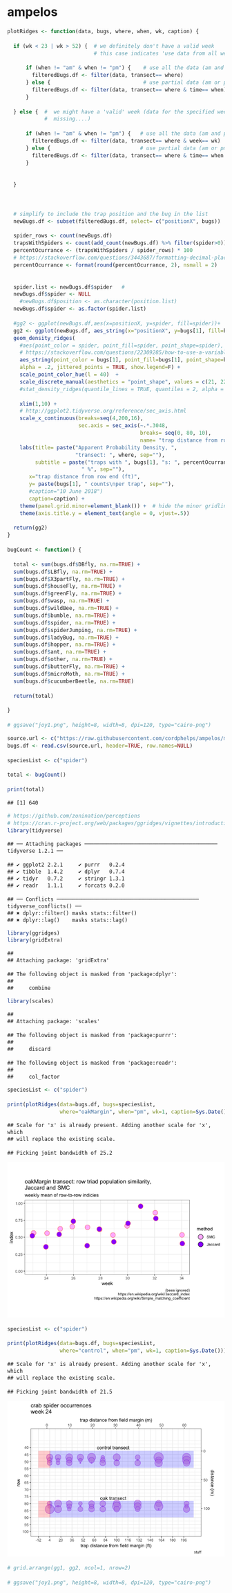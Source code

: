 ampelos
================

``` r
plotRidges <- function(data, bugs, where, when, wk, caption) {
  
  if (wk < 23 | wk > 52) {  # we definitely don't have a valid week
                            # this case indicates 'use data from all weeks'
    
      if (when != "am" & when != "pm") {    # use all the data (am and pm) for each day
        filteredBugs.df <- filter(data, transect== where)
      } else {                              # use partial data (am or pm) for each day
        filteredBugs.df <- filter(data, transect== where & time== when)
      }
    
  } else {  #  we might have a 'valid' week (data for the specified week could be
            #  missing....)
    
      if (when != "am" & when != "pm") {   # use all the data (am and pm) for each day
        filteredBugs.df <- filter(data, transect== where & week== wk)
      } else {                             # use partial data (am or pm) for each day
        filteredBugs.df <- filter(data, transect== where & time== when & week== wk)
      }
    
    
  }
  


  # simplify to include the trap position and the bug in the list
  newBugs.df <- subset(filteredBugs.df, select= c("positionX", bugs))

  spider_rows <- count(newBugs.df)
  trapsWithSpiders <- count(add_count(newBugs.df) %>% filter(spider>0))
  percentOcurrance <- (trapsWithSpiders / spider_rows) * 100
  # https://stackoverflow.com/questions/3443687/formatting-decimal-places-in-r
  percentOcurrance <- format(round(percentOcurrance, 2), nsmall = 2)
  
  
  spider.list <- newBugs.df$spider   #     
  newBugs.df$spider <- NULL                        
    #newBugs.df$position <- as.character(position.list)
  newBugs.df$spider <- as.factor(spider.list)
  
  #gg2 <- ggplot(newBugs.df,aes(x=positionX, y=spider, fill=spider))+
  gg2 <- ggplot(newBugs.df, aes_string(x="positionX", y=bugs[1], fill=bugs[1])) +
  geom_density_ridges(
    #aes(point_color = spider, point_fill=spider, point_shape=spider),
    # https://stackoverflow.com/questions/22309285/how-to-use-a-variable-to-specify-column-name-in-ggplot
    aes_string(point_color = bugs[1], point_fill=bugs[1], point_shape=bugs[1]),
    alpha = .2, jittered_points = TRUE, show.legend=F) +
    scale_point_color_hue(l = 40)  +
    scale_discrete_manual(aesthetics = "point_shape", values = c(21, 22, 23)) +
    #stat_density_ridges(quantile_lines = TRUE, quantiles = 2, alpha = .2, jittered_points = TRUE) +
    
    xlim(1,10) +
    # http://ggplot2.tidyverse.org/reference/sec_axis.html
    scale_x_continuous(breaks=seq(4,200,16), 
                       sec.axis = sec_axis(~.*.3048,
                                           breaks= seq(0, 80, 10),
                                           name= "trap distance from row end (m)"))  +
    labs(title= paste("Apparent Probability Density, ", 
                      "transect: ", where, sep=""), 
         subtitle = paste("traps with ", bugs[1], "s: ", percentOcurrance, 
                        " %", sep=""),
       x="trap distance from row end (ft)",
       y= paste(bugs[1], " counts\nper trap", sep=""),
       #caption="10 June 2018")
       caption=caption) +
    theme(panel.grid.minor=element_blank()) +  # hide the minor gridlines
    theme(axis.title.y = element_text(angle = 0, vjust=.5))

  return(gg2)
}

bugCount <- function() {
  
  total <- sum(bugs.df$DBfly, na.rm=TRUE) +
  sum(bugs.df$LBfly, na.rm=TRUE) +
  sum(bugs.df$X3partFly, na.rm=TRUE) +
  sum(bugs.df$houseFly, na.rm=TRUE) +
  sum(bugs.df$greenFly, na.rm=TRUE) +
  sum(bugs.df$wasp, na.rm=TRUE) +
  sum(bugs.df$wildBee, na.rm=TRUE) +
  sum(bugs.df$bumble, na.rm=TRUE) +
  sum(bugs.df$spider, na.rm=TRUE) +
  sum(bugs.df$spiderJumping, na.rm=TRUE) +
  sum(bugs.df$ladyBug, na.rm=TRUE) +
  sum(bugs.df$hopper, na.rm=TRUE) +
  sum(bugs.df$ant, na.rm=TRUE) +
  sum(bugs.df$other, na.rm=TRUE) +
  sum(bugs.df$butterFly, na.rm=TRUE) +
  sum(bugs.df$microMoth, na.rm=TRUE) +
  sum(bugs.df$cucumberBeetle, na.rm=TRUE)
  
  return(total)
  
}

# ggsave("joy1.png", height=8, width=8, dpi=120, type="cairo-png")
```

``` r
source.url <- c("https://raw.githubusercontent.com/cordphelps/ampelos/master/bugs.csv")
bugs.df <- read.csv(source.url, header=TRUE, row.names=NULL)

speciesList <- c("spider")

total <- bugCount() 

print(total)
```

    ## [1] 640

``` r
# https://github.com/zonination/perceptions
# https://cran.r-project.org/web/packages/ggridges/vignettes/introduction.html
library(tidyverse)
```

    ## ── Attaching packages ─────────────────────────────────────────── tidyverse 1.2.1 ──

    ## ✔ ggplot2 2.2.1     ✔ purrr   0.2.4
    ## ✔ tibble  1.4.2     ✔ dplyr   0.7.4
    ## ✔ tidyr   0.7.2     ✔ stringr 1.3.1
    ## ✔ readr   1.1.1     ✔ forcats 0.2.0

    ## ── Conflicts ────────────────────────────────────────────── tidyverse_conflicts() ──
    ## ✖ dplyr::filter() masks stats::filter()
    ## ✖ dplyr::lag()    masks stats::lag()

``` r
library(ggridges)
library(gridExtra)
```

    ## 
    ## Attaching package: 'gridExtra'

    ## The following object is masked from 'package:dplyr':
    ## 
    ##     combine

``` r
library(scales)
```

    ## 
    ## Attaching package: 'scales'

    ## The following object is masked from 'package:purrr':
    ## 
    ##     discard

    ## The following object is masked from 'package:readr':
    ## 
    ##     col_factor

``` r
speciesList <- c("spider")

print(plotRidges(data=bugs.df, bugs=speciesList, 
                 where="oakMargin", when="pm", wk=1, caption=Sys.Date()))
```

    ## Scale for 'x' is already present. Adding another scale for 'x', which
    ## will replace the existing scale.

    ## Picking joint bandwidth of 25.2

![](ampelos_files/figure-markdown_github/unnamed-chunk-4-1.png)

``` r
speciesList <- c("spider")

print(plotRidges(data=bugs.df, bugs=speciesList, 
                 where="control", when="pm", wk=1, caption=Sys.Date()))
```

    ## Scale for 'x' is already present. Adding another scale for 'x', which
    ## will replace the existing scale.

    ## Picking joint bandwidth of 21.5

![](ampelos_files/figure-markdown_github/unnamed-chunk-5-1.png)

``` r
# grid.arrange(gg1, gg2, ncol=1, nrow=2)

# ggsave("joy1.png", height=8, width=8, dpi=120, type="cairo-png")
```
